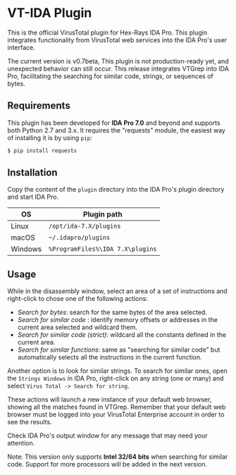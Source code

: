 # VT-IDA Plugin
This is the official VirusTotal plugin for Hex-Rays IDA Pro. This plugin integrates functionality from VirusTotal web services into the IDA Pro's user interface. 

The current version is v0.7beta, This plugin is not production-ready yet, and unexpected behavior can still occur. This release integrates VTGrep into IDA Pro, facilitating the searching for similar code, strings, or sequences of bytes.

## Requirements
This plugin has been developed for **IDA Pro 7.0** and beyond and supports both Python 2.7 and 3.x. 
It requires the "requests" module, the easiest way of installing it is by using ``pip``:

```bash
$ pip install requests
```

## Installation
Copy the content of the ``plugin`` directory into the IDA Pro's plugin directory and start IDA Pro. 

| OS      | Plugin path                                 |
| ------- | ------------------------------------------- |
| Linux   | `/opt/ida-7.X/plugins`                      |
| macOS   | `~/.idapro/plugins`                         |
| Windows | `%ProgramFiles%\IDA 7.X\plugins`       |


## Usage
While in the disassembly window, select an area of a set of instructions and right-click to chose one of the following actions:

* *Search for bytes*: search for the same bytes of the area selected.
* *Search for similar code* : identify memory offsets or addresses in the current area selected and wildcard them.
* *Search for similar code (strict)*: wildcard all the constants defined in the current area.
* *Search for similar functions*: same as "searching for similar code" but automatically selects all the instructions in the current function.

Another option is to look for similar strings. To search for similar ones, open the `Strings Windows` in IDA Pro, right-click on any string (one or many) and select `Virus Total -> Search for string`. 

These actions will launch a new instance of your default web browser, showing all the matches found in VTGrep. Remember that your default web browser must be logged into your VirusTotal Enterprise account in order to see the results.

Check IDA Pro's output window for any message that may need your attention.

Note: This version only supports **Intel 32/64 bits** when searching for similar code. Support for more processors will be added in the next version. 
